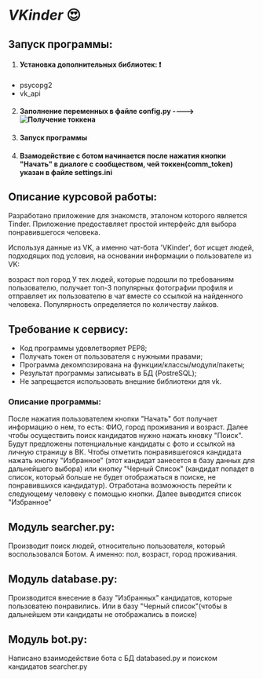 # ***VKinder*** :heart_eyes:
## Запуск программы:
1.  #### Установка дополнительных библиотек: :heavy_exclamation_mark:
   - psycopg2
   - vk_api

2. #### Заполнение переменных в файле config.py ----> ![Получение токкена](https://vkhost.github.io/)
3. #### Запуск программы
4. #### Взамодействие с ботом начинается после нажатия кнопки "Начать" в диалоге с сообществом, чей токкен(comm_token) указан в файле settings.ini

## Описание курсовой работы:
Разработано приложение для знакомств, эталоном которого является Tinder. Приложение предоставляет простой интерфейс для выбора понравившегося человека.

Используя данные из VK, а именно чат-бота 'VKinder', бот исщет людей, подходящих под условия, на основании информации о пользователе из VK:

возраст
пол
город
У тех людей, которые подошли по требованиям пользователю, получает топ-3 популярных фотографии профиля и отправляет их пользователю в чат вместе со ссылкой на найденного человека. Популярность определяется по количеству лайков.

## Требование к сервису:
- Код программы удовлетворяет PEP8;
- Получать токен от пользователя с нужными правами;
- Программа декомпозирована на функции/классы/модули/пакеты;
- Результат программы записывать в БД (PostreSQL);
- Не запрещается использовать внешние библиотеки для vk.

### Описание программы:
После нажатия пользователем кнопки "Начать" бот получает информацию о нем, то есть: ФИО, город проживания и возраст. Далее чтобы осуществить поиск кандидатов нужно нажать кновку "Поиск". Будут предложены потенциальные кандидаты с фото и ссылкой на личную страницу в ВК. Чтобы отметить понравившегояся кандидата нажать кнопку "Избранное" (этот кандидат занесется в базу данных для дальнейшего выбора) или кнопку "Черный Список" (кандидат попадет в список, который больше не будет отображаться в поиске, не понравившихся кандидатур). Отработана возможность перейти к следующему человеку с помощью кнопки. Далее выводится список "Избранное"

## Модуль searcher.py:
Производит поиск людей, относительно пользователя, который воспользовался Ботом. А именно: пол, возраст, город проживания.

## Модуль database.py:
Производится внесение в базу "Избранных" кандидатов, которые пользоватею понравились. Или в базу "Черный список"(чтобы в дальнейшем эти кандидаты не отображались в поиске)

## Модуль bot.py:
Написано взаимодействие бота с БД databased.py и поиском кандидатов searcher.py
